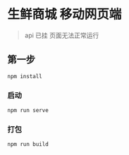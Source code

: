 # 生鲜商城 移动网页端

>api 已挂 页面无法正常运行 
## 第一步
```
npm install
```

### 启动
```
npm run serve
```

### 打包
```
npm run build
```



